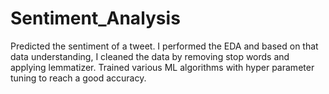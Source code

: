 # Sentiment_Analysis

Predicted the sentiment of a tweet. I performed the EDA and based on that data understanding, I cleaned the data by removing stop words and applying lemmatizer. Trained various ML algorithms with hyper parameter tuning to reach a good accuracy. 

